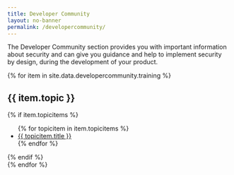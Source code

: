 ```yaml
---
title: Developer Community
layout: no-banner
permalink: /developercommunity/
---
```


<div>
	<p>
		The Developer Community section provides you with important information about security and can give you guidance and help to implement security by design, during the development of your product.
	</p>
</div>

{% for item in site.data.developercommunity.training %}
<section class="panel panel-default">
	<div class="panel-heading">
		<h2 class="panel-title" id="{{ item.topic | slugify }}">{{ item.topic }}</h2>
	</div>
	{% if item.topicitems %}
		<div class="panel-body">
			<ul>
		{% for topicitem in item.topicitems %}
				<li><a href="{{ topicitem.url }}">{{ topicitem.title }}</a></li>
		{% endfor %}
			</ul>
		</div>
	{% endif %}
</section>
{% endfor %}
